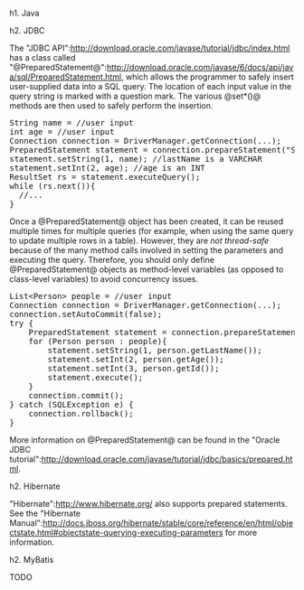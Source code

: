 h1. Java

h2. JDBC

The "JDBC API":http://download.oracle.com/javase/tutorial/jdbc/index.html has a class called "@PreparedStatement@":http://download.oracle.com/javase/6/docs/api/java/sql/PreparedStatement.html, which allows the programmer to safely insert user-supplied data into a SQL query.  The location of each input value in the query string is marked with a question mark.  The various @set*()@ methods are then used to safely perform the insertion.

<pre>
String name = //user input
int age = //user input
Connection connection = DriverManager.getConnection(...);
PreparedStatement statement = connection.prepareStatement("SELECT * FROM people WHERE lastName = ? AND age > ?");
statement.setString(1, name); //lastName is a VARCHAR
statement.setInt(2, age); //age is an INT
ResultSet rs = statement.executeQuery();
while (rs.next()){
  //...
}
</pre>

Once a @PreparedStatement@ object has been created, it can be reused multiple times for multiple queries (for example, when using the same query to update multiple rows in a table).  However, they are *not thread-safe* because of the many method calls involved in setting the parameters and executing the query.  Therefore, you should only define @PreparedStatement@ objects as method-level variables (as opposed to class-level variables) to avoid concurrency issues.

<pre>
List&lt;Person&gt; people = //user input
Connection connection = DriverManager.getConnection(...);
connection.setAutoCommit(false);
try {
    PreparedStatement statement = connection.prepareStatement("UPDATE people SET lastName = ?, age = ? WHERE id = ?");
    for (Person person : people){
        statement.setString(1, person.getLastName());
        statement.setInt(2, person.getAge());
        statement.setInt(3, person.getId());
        statement.execute();
    }
    connection.commit();
} catch (SQLException e) {
    connection.rollback();
}
</pre>

More information on @PreparedStatement@ can be found in the "Oracle JDBC tutorial":http://download.oracle.com/javase/tutorial/jdbc/basics/prepared.html.

h2. Hibernate

"Hibernate":http://www.hibernate.org/ also supports prepared statements.  See the "Hibernate Manual":http://docs.jboss.org/hibernate/stable/core/reference/en/html/objectstate.html#objectstate-querying-executing-parameters for more information.

h2. MyBatis

TODO
